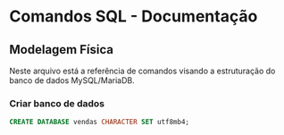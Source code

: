 # Comandos SQL - Documentação

## Modelagem Física
Neste arquivo está a referência de comandos visando a estruturação do banco de dados MySQL/MariaDB.

### Criar banco de dados 

``` sql
CREATE DATABASE vendas CHARACTER SET utf8mb4;
```
